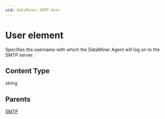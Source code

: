 ```yaml
---
uid: DataMiner.SMTP.User
---
```


# User element

Specifies the username with which the DataMiner Agent will log on to the SMTP server.

## Content Type

string

## Parents

[SMTP](xref:DataMiner.SMTP)
